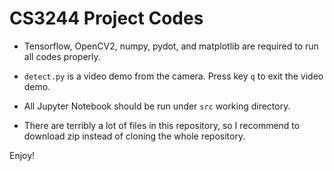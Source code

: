 # CS3244 Project Codes

- Tensorflow, OpenCV2, numpy, pydot, and matplotlib are required
to run all codes properly.

- `detect.py` is a video demo from the camera. Press key `q` to exit
the video demo.

- All Jupyter Notebook should be run under `src` working directory.

- There are terribly a lot of files in this repository, so I recommend
to download zip instead of cloning the whole repository.

Enjoy!
